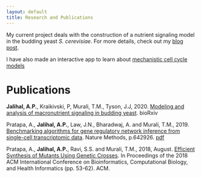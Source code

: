 ```yaml
---
layout: default
title: Research and Publications
---
```

My current project deals with the construction of a nutrient signaling model in the 
budding yeast *S. cerevisiae*. For more details, check out my [blog post](/2017/01/01/nutrient-signaling.html).

I have also made an interactive app to learn about [mechanistic cell cycle models](http://cellcyclemodels.herokuapp.com)

# Publications

**Jalihal, A.P.**, Kraikivski, P, Murali, T.M., Tyson, J.J, 2020. [Modeling and analysis of macronutrient signaling in budding yeast](https://www.biorxiv.org/content/10.1101/2020.02.15.950881v1). bioRxiv

Pratapa, A., **Jalihal, A.P.**, Law, J.N., Bharadwaj, A. and Murali, T.M., 2019. [Benchmarking algorithms for gene regulatory network inference from single-cell transcriptomic data](https://www.nature.com/articles/s41592-019-0690-6). Nature Methods, p.642926. [pdf](/assets/papers/2020_natmet_pratapa_benchmarking_inference.pdf)

Pratapa, A., **Jalihal, A.P.**, Ravi, S.S. and Murali, T.M., 2018, August. [Efficient Synthesis of Mutants Using Genetic Crosses](https://dl.acm.org/doi/10.1145/3233547.3233556). In Proceedings of the 2018 ACM International Conference on Bioinformatics, Computational Biology, and Health Informatics (pp. 53-62). ACM.
